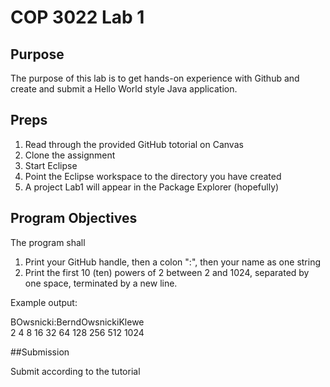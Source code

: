 # COP 3022 Lab 1

## Purpose
The purpose of this lab is to get hands-on experience with Github and create and submit a Hello World style Java application.

## Preps

1. Read through the provided GitHub totorial on Canvas
2. Clone the assignment
3. Start Eclipse
4. Point the Eclipse workspace to the directory you have created
5. A project Lab1 will appear in the Package Explorer (hopefully)

## Program Objectives

The program shall 

1. Print your GitHub handle, then a colon ":", then your name as one string
2. Print the first 10 (ten) powers of 2 between 2 and 1024, separated by one space, terminated by a new line.

Example output:

BOwsnicki:BerndOwsnickiKlewe\
2 4 8 16 32 64 128 256 512 1024

##Submission

Submit according to the tutorial


